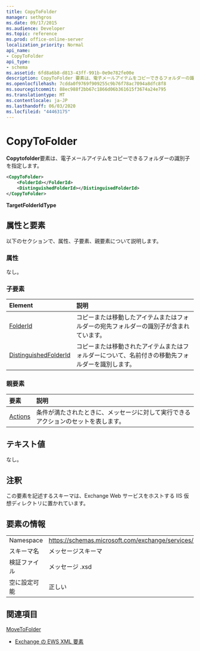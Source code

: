 ```yaml
---
title: CopyToFolder
manager: sethgros
ms.date: 09/17/2015
ms.audience: Developer
ms.topic: reference
ms.prod: office-online-server
localization_priority: Normal
api_name:
- CopyToFolder
api_type:
- schema
ms.assetid: 6fd8a6b8-d813-43ff-991b-0e9e782fe00e
description: CopyToFolder 要素は、電子メールアイテムをコピーできるフォルダーの識別子を指定します。
ms.openlocfilehash: 7cdda0f9769f909255c9b76f78ac7094a8dfc8f8
ms.sourcegitcommit: 88ec988f2bb67c1866d06b361615f3674a24e795
ms.translationtype: MT
ms.contentlocale: ja-JP
ms.lasthandoff: 06/03/2020
ms.locfileid: "44463175"
---
```

# <a name="copytofolder"></a>CopyToFolder

**Copytofolder**要素は、電子メールアイテムをコピーできるフォルダーの識別子を指定します。 
  
```XML
<CopyToFolder>
    <FolderId></FolderId>
    <DistinguishedFolderId></DistinguisedFolderId>
</CopyToFolder>
```

 **TargetFolderIdType**
## <a name="attributes-and-elements"></a>属性と要素

以下のセクションで、属性、子要素、親要素について説明します。
  
### <a name="attributes"></a>属性

なし。
  
### <a name="child-elements"></a>子要素

|**Element**|**説明**|
|:-----|:-----|
|[FolderId](folderid.md) <br/> |コピーまたは移動したアイテムまたはフォルダーの宛先フォルダーの識別子が含まれています。  <br/> |
|[DistinguishedFolderId](distinguishedfolderid.md) <br/> |コピーまたは移動されたアイテムまたはフォルダーについて、名前付きの移動先フォルダーを識別します。  <br/> |
   
### <a name="parent-elements"></a>親要素

|**要素**|**説明**|
|:-----|:-----|
|[Actions](actions.md) <br/> |条件が満たされたときに、メッセージに対して実行できるアクションのセットを表します。  <br/> |
   
## <a name="text-value"></a>テキスト値

なし。
  
## <a name="remarks"></a>注釈

この要素を記述するスキーマは、Exchange Web サービスをホストする IIS 仮想ディレクトリに置かれています。
  
## <a name="element-information"></a>要素の情報

|||
|:-----|:-----|
|Namespace  <br/> |https://schemas.microsoft.com/exchange/services/2006/messages  <br/> |
|スキーマ名  <br/> |メッセージスキーマ  <br/> |
|検証ファイル  <br/> |メッセージ .xsd  <br/> |
|空に設定可能  <br/> |正しい  <br/> |
   
## <a name="see-also"></a>関連項目



[MoveToFolder](movetofolder.md)


- [Exchange の EWS XML 要素](ews-xml-elements-in-exchange.md)

